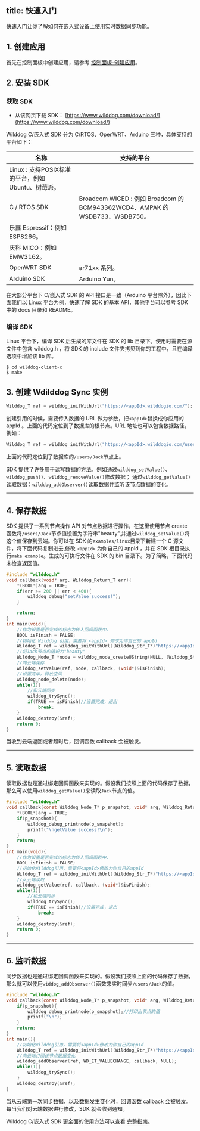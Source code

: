
title: 快速入门
---

快速入门让你了解如何在嵌入式设备上使用实时数据同步功能。

## 1. 创建应用

首先在控制面板中创建应用，请参考 [控制面板-创建应用](/console/creat.html)。

## 2. 安装 SDK

### 获取 SDK

- 从该网页下载 SDK： [https://www.wilddog.com/download/](https://www.wilddog.com/download/)

Wilddog C/嵌入式 SDK 分为 C/RTOS、OpenWRT、Arduino 三种，具体支持的平台如下：

名称 | 支持的平台
---- | ----
 | Linux : 支持POSIX标准的平台，例如 Ubuntu、树莓派。
C / RTOS SDK | Broadcom WICED : 例如 Broadcom 的 BCM943362WCD4、AMPAK 的 WSDB733、WSDB750。
 | 乐鑫 Espressif：例如 ESP8266。
 | 庆科 MICO：例如 EMW3162。
OpenWRT SDK | ar71xx 系列。
Arduino SDK | Arduino Yun。

在大部分平台下 C/嵌入式 SDK 的 API 接口是一致（Arduino 平台除外），因此下面我们以 Linux 平台为例，快速了解 SDK 的基本 API，其他平台可以参考 SDK 中的 docs 目录和 README。

### 编译 SDK

Linux 平台下，编译 SDK 后生成的库文件在 SDK 的 lib 目录下。使用时需要在源文件中包含 wilddog.h ，将 SDK 的 include 文件夹拷贝到你的工程中，且在编译选项中增加该 lib 库。

    $ cd wilddog-client-c
    $ make 


## 3. 创建 Wdilddog Sync 实例

```c
Wilddog_T ref = wilddog_initWithUrl("https://<appId>.wilddogio.com/");
```
创建引用的时候，需要传入数据的 URL 做为参数，把`<appId>`替换成你应用的 appId 。上面的代码定位到了数据库的根节点。URL 地址也可以包含数据路径，例如：
```c
Wilddog_T ref = wilddog_initWithUrl("https://<appId>.wilddogio.com/users/Jack");
```
上面的代码定位到了数据库的`/users/Jack`节点上。

SDK 提供了许多用于读写数据的方法。例如通过`wilddog_setValue()`、`wilddog_push()`、`wilddog_removeValue()`修改数据； 通过`wilddog_getValue()`读取数据；`wilddog_addObserver()`读取数据并监听该节点数据的变化。

<hr>

## 4. 保存数据

SDK 提供了一系列节点操作 API 对节点数据进行操作，在这里使用节点 create 函数将`/users/Jack`节点值设置为字符串"beauty",并通过`wilddog_setValue()`将这个值保存到云端。你可以在 SDK 的`examples/linux`目录下新建一个 C 源文件，将下面代码复制进去,修改 `<appId>` 为你自己的 appId ，并在 SDK 根目录执行`make example`。生成的可执行文件在 SDK 的 bin 目录下。为了简略，下面代码未检查返回值。
```c
#include "wilddog.h"
void callback(void* arg, Wilddog_Return_T err){
    *(BOOL*)arg = TRUE;
    if(err >= 200 || err < 400){
        wilddog_debug("setValue success!");
    }

    return;
}
int main(void){
    //作为设置是否完成的标志为传入回调函数中.
    BOOL isFinish = FALSE;
    //初始化 Wilddog 引用，需要将 <appId> 修改为你自己的 appId
    Wilddog_T ref = wilddog_initWithUrl((Wilddog_Str_T*)"https://<appId>.wilddogio.com/users/Jack");
    //将Jack节点的值设为"beauty"
    Wilddog_Node_T *node = wilddog_node_createUString(NULL, (Wilddog_Str_T*)"beauty");
    //向云端保存
    wilddog_setValue(ref, node, callback, (void*)&isFinish);
    //设置完毕，释放空间
    wilddog_node_delete(node);
    while(1){
        //和云端同步
        wilddog_trySync();
        if(TRUE == isFinish)//设置完成，退出
            break;
    }
    wilddog_destroy(&ref);
    return 0;
}
```
当收到云端返回或者超时后，回调函数 callback 会被触发。

<hr>

## 5. 读取数据

读取数据也是通过绑定回调函数来实现的。假设我们按照上面的代码保存了数据，那么可以使用`wilddog_getValue()`来读取`Jack`节点的值。
```c
#include "wilddog.h"
void callback(const Wilddog_Node_T* p_snapshot, void* arg, Wilddog_Return_T err){
    *(BOOL*)arg = TRUE;
    if(p_snapshot){
        wilddog_debug_printnode(p_snapshot);
        printf("\ngetValue success!\n");
    }
    return;
}
int main(void){
    //作为设置是否完成的标志为传入回调函数中.
    BOOL isFinish = FALSE;
    //初始化Wilddog引用，需要将<appId>修改为你自己的appId
    Wilddog_T ref = wilddog_initWithUrl((Wilddog_Str_T*)"https://<appId>.wilddogio.com/users/Jack");
    //从云端读取
    wilddog_getValue(ref, callback, (void*)&isFinish);
    while(1){
        //和云端同步
        wilddog_trySync();
        if(TRUE == isFinish)//设置完成，退出
            break;
    }
    wilddog_destroy(&ref);
    return 0;
}
```
<hr>

## 6. 监听数据

同步数据也是通过绑定回调函数来实现的。假设我们按照上面的代码保存了数据，那么就可以使用`widdog_addObserver()`函数来实时同步`/users/Jack`的值。
```c
#include "wilddog.h"
void callback(const Wilddog_Node_T* p_snapshot, void* arg, Wilddog_Return_T err){
    if(p_snapshot){
        wilddog_debug_printnode(p_snapshot);//打印出节点的值
        printf("\n");
    }
    return;
}
int main(){
    //初始化Wilddog引用，需要将<appId>修改为你自己的appId
    Wilddog_T ref = wilddog_initWithUrl((Wilddog_Str_T*)"https://<appId>.wilddogio.com/users/Jack");
    //向云端订阅该节点数据变化
    wilddog_addObserver(ref, WD_ET_VALUECHANGE, callback, NULL);
    while(1){
        wilddog_trySync();
    }
    wilddog_destroy(&ref);
}
```
当从云端第一次同步数据，以及数据发生变化时，回调函数 callback 会被触发。每当我们对云端数据进行修改，SDK 就会收到通知。

 Wilddog C/嵌入式 SDK 更全面的使用方法可以查看 [完整指南](/guide/sync/c/config-and-porting.html)。
